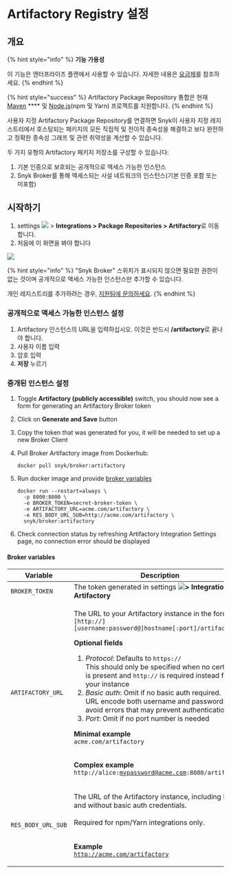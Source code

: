 # Artifactory Registry 설정

## **개요**

{% hint style="info" %}
**기능 가용성**

이 기능은 엔터프라이즈 플랜에서 사용할 수 있습니다. 자세한 내용은 [요금제](https://snyk.io/plans/)를 참조하세요.
{% endhint %}

{% hint style="success" %}
Artifactory Package Repository 통합은 현재 [Maven](../../../products/snyk-open-source/language-and-package-manager-support/snyk-for-java-gradle-maven.md) **** 및 [Node.js](../../../products/snyk-open-source/language-and-package-manager-support/snyk-for-javascript.md)(npm 및 Yarn) 프로젝트를 지원합니다.
{% endhint %}

사용자 지정 Artifactory Package Repository를 연결하면 Snyk이 사용자 지정 레지스트리에서 호스팅되는 패키지의 모든 직접적 및 전이적 종속성을 해결하고 보다 완전하고 정확한 종속성 그래프 및 관련 취약성을 계산할 수 있습니다.

두 가지 유형의 Artifactory 패키지 저장소를 구성할 수 있습니다:

1. 기본 인증으로 보호되는 공개적으로 액세스 가능한 인스턴스
2. Snyk Broker를 통해 액세스되는 사설 네트워크의 인스턴스(기본 인증 포함 또는 미포함)

## 시작하기

1. settings ![](../../../.gitbook/assets/cog\_icon.png) > **Integrations > Package Repositories > Artifactory**로 이동합니다.
2. 처음에 이 화면을 봐야 합니다

![](../../../.gitbook/assets/screenshot\_2020-04-17\_at\_14.38.12.png)

{% hint style="info" %}
"Snyk Broker" 스위치가 표시되지 않으면 필요한 권한이 없는 것이며 공개적으로 액세스 가능한 인스턴스만 추가할 수 있습니다.

개인 레지스트리를 추가하려는 경우, [지원팀에 문의하세요](https://support.snyk.io/hc/en-us/requests/new).
{% endhint %}

### 공개적으로 액세스 가능한 인스턴스 설정

1. Artifactory 인스턴스의 URL을 입력하십시오. 이것은 반드시 **/artifactory**로 끝나야 합니다.
2. 사용자 이름 입력
3. 암호 입력
4. **저장** 누르기

### 중개된 인스턴스 설정

1. Toggle **Artifactory (publicly accessible)** switch, you should now see a form for generating an Artifactory Broker token
2. Click on **Generate and Save** button
3. Copy the token that was generated for you, it will be needed to set up a new Broker Client
4.  Pull Broker Artifactory image from Dockerhub:

    ```
    docker pull snyk/broker:artifactory
    ```
5.  Run docker image and provide [broker variables](artifactory-registry-setup.md#broker-variables)

    ```
    docker run --restart=always \
      -p 8000:8000 \
      -e BROKER_TOKEN=secret-broker-token \
      -e ARTIFACTORY_URL=acme.com/artifactory \
      -e RES_BODY_URL_SUB=http://acme.com/artifactory \ 
      snyk/broker:artifactory
    ```
6. Check connection status by refreshing Artifactory Integration Settings page, no connection error should be displayed

#### Broker variables

| Variable           | Description                                                                                                                                                                                                                                                                                                                                                                                                                                                                                                                                                                                                                                                                                                                                                                                  |
| ------------------ | -------------------------------------------------------------------------------------------------------------------------------------------------------------------------------------------------------------------------------------------------------------------------------------------------------------------------------------------------------------------------------------------------------------------------------------------------------------------------------------------------------------------------------------------------------------------------------------------------------------------------------------------------------------------------------------------------------------------------------------------------------------------------------------------- |
| `BROKER_TOKEN`     | The token generated in settings ![](../../../.gitbook/assets/cog\_icon.png)**> Integrations > Artifactory**                                                                                                                                                                                                                                                                                                                                                                                                                                                                                                                                                                                                                                                                                  |
| `ARTIFACTORY_URL`  | <p>The URL to your Artifactory instance in the format:<br><code>[http://][username:password@]hostname[:port]/artifactory</code></p><p><strong>Optional fields</strong></p><ol><li><em>Protocol</em>: Defaults to <code>https://</code><br>This should only be specified when no certificate is present and <code>http://</code> is required instead for your instance</li><li><em>Basic auth</em>: Omit if no basic auth required.<br>URL encode both username and password info to avoid errors that may prevent authentication.</li><li><em>Port</em>: Omit if no port number is needed</li></ol><p><strong>Minimal example</strong><br><code>acme.com/artifactory</code></p><p><br><strong>Complex example</strong><br><code>http://alice:mypassword@acme.com:8080/artifactory</code></p> |
| `RES_BODY_URL_SUB` | <p>The URL of the Artifactory instance, including http:// and without basic auth credentials.<br><br>Required for npm/Yarn integrations only.</p><p><br><strong>Example</strong><br><code>http://acme.com/artifactory</code></p>                                                                                                                                                                                                                                                                                                                                                                                                                                                                                                                                                             |
